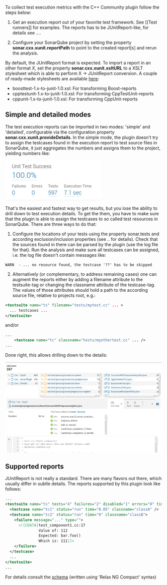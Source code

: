 To collect test execution metrics with the C++ Community plugin follow
the steps below:

1. Get an execution report out of your favorite test framework. See
[[Test runners]] for examples. The reports has to be JUnitReport-like, for details see ....

2. Configure your SonarQube project by setting the property
**sonar.cxx.xunit.reportPath** to point to the created report[s] and
rerun the analysis.

By default, the JUnitReport format is expected. To import a report in
an other format _X_, set the property **sonar.cxx.xunit.xsltURL** to a
XSLT stylesheet which is able to perform X -> JUnitReport
conversion. A couple of ready-made stylesheets are available
[here](https://github.com/wenns/sonar-cxx/tree/master/sonar-cxx-plugin/src/main/resources/xsl):

* boosttest-1.x-to-junit-1.0.xsl:       For transforming Boost-reports
* cpptestunit-1.x-to-junit-1.0.xsl:     For transforming CppTestUnit-reports
* cppunit-1.x-to-junit-1.0.xsl:         For transforming CppUnit-reports

## Simple and detailed modes
The test execution reports can be imported in two modes: 'simple' and
'detailed', configurable via the configuration property
**sonar.cxx.xunit.provideDetails**. In the simple mode, the plugin doesn't
try to assign the testcases found in the execution report to test
source files in SonarQube, it just aggregates the numbers and assigns
them to the project, yielding numbers like:

![Test metrics](images/testmetrics.png)

That's the easiest and fastest way to get results, but you lose the
ability to drill down to test execution details. To get the them, you
have to make sure that the plugin is able to assign the testcases to
so called test resources in SonarQube. There are three ways to do
that:

1. Configure the locations of your tests using the property
sonar.tests and according exclusion/inclusion properties (see .. for
details). Check that the sources found in there can be parsed by the
plugin (use the log file for that). Run the analysis and make sure all
testcases can be assigned, i.e. the log file doesn't contain messages
like:

```
WARN  - ... no resource found, the testcase '??' has to be skipped
```

2. Alternatively (or complementary, to address remaining cases) one
can augment the reports either by adding a filename attribute to the
testsuite-tag or changing the classname attribute of the
testcase-tag.  The values of those attributes should hold a path to
the according source file, relative to projects root, e.g.:

```XML
<testsuite name="ts" filename="tests/mytest.cc" ... >
  ... testcases ...
</testsuite>
```

and/or

```XML
...
    <testcase name="tc" classname="tests/myothertest.cc" ... />
...

```

Done right, this allows drilling down to the details:

![Test details](images/testdetails.png)


## Supported reports
JUnitReport is not really a standard. There are many flavors out
there, which usually differ in subtle details. The reports supported by this plugin look like follows:

```XML
...
<testsuite name="ts" tests="4" failures="2" disabled="1" errors="0" time="0.05">
  <testcase name="tc1" status="run" time="0.05" classname="classA" />
  <testcase name="tc2" status="run" time="0" classname="classB">
    <failure message="..." type="">
      <![CDATA[test_component1.cc:17
               Value of: 112
               Expected: bar.foo()
               Which is: 111]]>
    </failure>
  </testcase>
  ...
</testsuite>
...
```

For details consult the
[schema](https://github.com/wenns/sonar-cxx/blob/master/integration-tests/features/xunit.rnc)
(written using 'Relax NG Compact' syntax)
